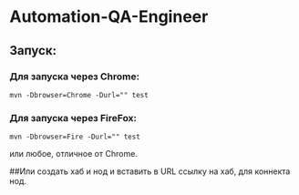# Automation-QA-Engineer
## Запуск:<br/>
  ### Для запуска через Chrome:<br/>
    mvn -Dbrowser=Chrome -Durl="" test 

  ### Для запуска через FireFox:<br/>
    mvn -Dbrowser=Fire -Durl="" test 
  или любое, отличное от Chrome.<br/>
     
##Или создать хаб и нод и вставить в URL ссылку на хаб, для коннекта нод.
